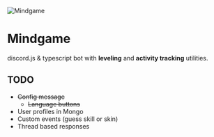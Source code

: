 ![Mindgame](https://github.com/emigrek/mindgame/blob/main/media/repo-header.png)

# Mindgame

discord.js & typescript bot with **leveling** and **activity tracking** utilities.

## TODO
* ~~Config message~~
    * ~~Language buttons~~
* User profiles in Mongo
* Custom events (guess skill or skin)
* Thread based responses